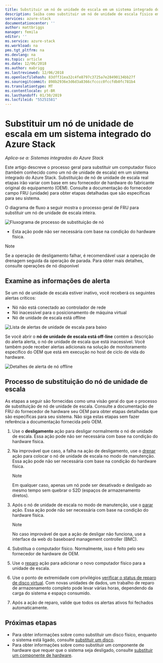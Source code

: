 ```yaml
---
title: Substituir um nó de unidade de escala em um sistema integrado do Azure Stack | Microsoft Docs
description: Saiba como substituir um nó de unidade de escala físico em um sistema integrado do Azure Stack.
services: azure-stack
documentationcenter: ''
author: mattbriggs
manager: femila
editor: ''
ms.service: azure-stack
ms.workload: na
pms.tgt_pltfrm: na
ms.devlang: na
ms.topic: article
ms.date: 12/06/2018
ms.author: mabrigg
ms.lastreviewed: 12/06/2018
ms.openlocfilehash: 83dff31ea32c4fe8797c3725a7e28490134bb27f
ms.sourcegitcommit: 898b2936e3d6d3a8366cfcccc0fccfdb0fc781b4
ms.translationtype: MT
ms.contentlocale: pt-BR
ms.lasthandoff: 01/30/2019
ms.locfileid: "55251581"
---
```

# <a name="replace-a-scale-unit-node-on-an-azure-stack-integrated-system"></a>Substituir um nó de unidade de escala em um sistema integrado do Azure Stack

*Aplica-se a: Sistemas integrados do Azure Stack*

Este artigo descreve o processo geral para substituir um computador físico (também conhecido como um nó de unidade de escala) em um sistema integrado do Azure Stack. Substituição de nó de unidade de escala real etapas irão variar com base em seu fornecedor de hardware do fabricante original do equipamento (OEM). Consulte a documentação do fornecedor campo FRU (unidade) para obter etapas detalhadas que são específicas para seu sistema.

O diagrama de fluxo a seguir mostra o processo geral de FRU para substituir um nó de unidade de escala inteira.

![Fluxograma de processo de substituição de nó](media/azure-stack-replace-node/replacenodeflow.png)

* Esta ação pode não ser necessária com base na condição do hardware física.

> [!Note]  
> Se a operação de desligamento falhar, é recomendável usar a operação de drenagem seguida da operação de parada. Para obter mais detalhes, consulte operações de nó disponível  

## <a name="review-alert-information"></a>Examine as informações de alerta

Se um nó de unidade de escala estiver inativo, você receberá os seguintes alertas críticos:

- Nó não está conectado ao controlador de rede
- Nó inacessível para o posicionamento de máquina virtual
- Nó de unidade de escala está offline

![Lista de alertas de unidade de escala para baixo](media/azure-stack-replace-node/nodedownalerts.png)

Se você abrir o **nó de unidade de escala está off-line** contém a descrição do alerta alerta, o nó de unidade de escala que está inacessível. Você também pode receber alertas adicionais na solução de monitoramento específico do OEM que está em execução no host de ciclo de vida do hardware.

![Detalhes de alerta de nó offline](media/azure-stack-replace-node/nodeoffline.png)

## <a name="scale-unit-node-replacement-process"></a>Processo de substituição do nó de unidade de escala

As etapas a seguir são fornecidas como uma visão geral do que o processo de substituição de nó de unidade de escala. Consulte a documentação de FRU do fornecedor de hardware seu OEM para obter etapas detalhadas que são específicas para seu sistema. Não siga estas etapas sem fazer referência a documentação fornecida pelo OEM.

1. Use o **desligamento** ação para desligar normalmente o nó de unidade de escala. Essa ação pode não ser necessária com base na condição do hardware física. 

2. Na improvável que caso, a falha na ação de desligamento, use o [drenar](azure-stack-node-actions.md#drain) ação para colocar o nó de unidade de escala no modo de manutenção. Essa ação pode não ser necessária com base na condição do hardware física.

   > [!NOTE]  
   > Em qualquer caso, apenas um nó pode ser desativado e desligado ao mesmo tempo sem quebrar o S2D (espaços de armazenamento diretos).

3. Após o nó de unidade de escala no modo de manutenção, use o [parar](azure-stack-node-actions.md#stop) ação. Essa ação pode não ser necessária com base na condição do hardware física.

   > [!NOTE]  
   > No caso improvável de que a ação de desligar não funciona, use a interface da web do baseboard management controller (BMC).

4. Substitua o computador físico. Normalmente, isso é feito pelo seu fornecedor de hardware de OEM.
5. Use o [reparo](azure-stack-node-actions.md#repair) ação para adicionar o novo computador físico para a unidade de escala.
6. Use o ponto de extremidade com privilégios [verificar o status de reparo de disco virtual](azure-stack-replace-disk.md#check-the-status-of-virtual-disk-repair). Com novas unidades de dados, um trabalho de reparo de armazenamento completo pode levar várias horas, dependendo da carga do sistema e espaço consumido.
7. Após a ação de reparo, valide que todos os alertas ativos foi fechados automaticamente.

## <a name="next-steps"></a>Próximas etapas

- Para obter informações sobre como substituir um disco físico, enquanto o sistema está ligado, consulte [substituir um disco](azure-stack-replace-disk.md). 
- Para obter informações sobre como substituir um componente de hardware que requer que o sistema seja desligado, consulte [substituir um componente de hardware](azure-stack-replace-component.md).
